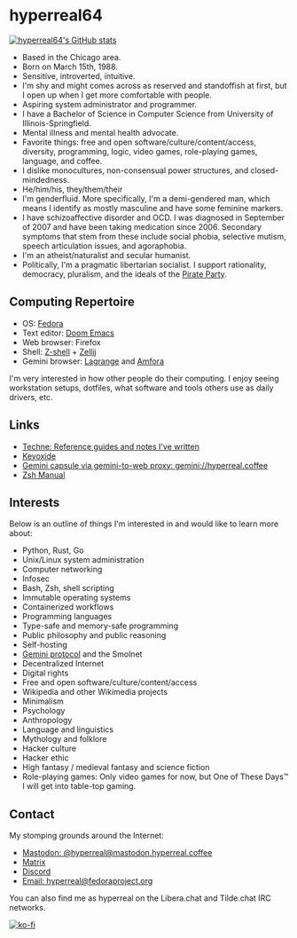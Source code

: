 # hyperreal64

[![hyperreal64's GitHub stats](https://github-readme-stats.vercel.app/api?username=hyperreal64&bg_color=161320&text_color=D9E0EE&icon_color=DDB6F2&title_color=96CDFB)](https://github.com/anuraghazra/github-readme-stats)

* Based in the Chicago area.
* Born on March 15th, 1988.
* Sensitive, introverted, intuitive.
* I'm shy and might comes across as reserved and standoffish at first, but I open up when I get more comfortable with people.
* Aspiring system administrator and programmer.
* I have a Bachelor of Science in Computer Science from University of Illinois-Springfield.
* Mental illness and mental health advocate.
* Favorite things: free and open software/culture/content/access, diversity, programming, logic, video games, role-playing games, language, and coffee.
* I dislike monocultures, non-consensual power structures, and closed-mindedness.
* He/him/his, they/them/their
* I'm genderfluid. More specifically, I'm a demi-gendered man, which means I identify as mostly masculine and have some feminine markers.
* I have schizoaffective disorder and OCD. I was diagnosed in September of 2007 and have been taking medication since 2006. Secondary symptoms that stem from these include social phobia, selective mutism, speech articulation issues, and agoraphobia.
* I'm an atheist/naturalist and secular humanist.
* Politically, I'm a pragmatic libertarian socialist. I support rationality, democracy, pluralism, and the ideals of the [Pirate Party](https://en.wikipedia.org/wiki/Pirate_Party).

## Computing Repertoire
* OS: [Fedora](https://getfedora.org)
* Text editor: [Doom Emacs](https://github.com/doomemacs/doomemacs)
* Web browser: Firefox
* Shell: [Z-shell](https://zsh-manual.netlify.app) + [Zellij](https://zellij.dev)
* Gemini browser: [Lagrange](https://gmi.skyjake.fi/lagrange/) and [Amfora](https://github.com/makeworld-the-better-one/amfora)

I'm very interested in how other people do their computing. I enjoy seeing workstation setups, dotfiles, what software and tools others use as daily drivers, etc.

## Links
* [Techne: Reference guides and notes I've written](https://hyperreal64.github.io)
* [Keyoxide](https://keyoxide.org/hkp/hyperreal64%40.pm.me)
* [Gemini capsule via gemini-to-web proxy: gemini://hyperreal.coffee](https://proxy.vulpes.one/gemini/hyperreal.coffee)
* [Zsh Manual](https://zsh-manual.netlify.app)

## Interests

Below is an outline of things I'm interested in and would like to learn more about:

* Python, Rust, Go
* Unix/Linux system administration
* Computer networking
* Infosec
* Bash, Zsh, shell scripting
* Immutable operating systems
* Containerized workflows
* Programming languages
* Type-safe and memory-safe programming
* Public philosophy and public reasoning
* Self-hosting
* [Gemini protocol](https://gemini.circumlunar.space/) and the Smolnet
* Decentralized Internet
* Digital rights
* Free and open software/culture/content/access
* Wikipedia and other Wikimedia projects
* Minimalism
* Psychology
* Anthropology
* Language and linguistics
* Mythology and folklore
* Hacker culture
* Hacker ethic
* High fantasy / medieval fantasy and science fiction
* Role-playing games: Only video games for now, but One of These Days™ I will get into table-top gaming.

## Contact

My stomping grounds around the Internet:
* [Mastodon: @hyperreal@mastodon.hyperreal.coffee](https://mastodon.hyperreal.coffee)
* [Matrix](@hyperreal:matrix.envs.net)
* [Discord](hyperreal#4715)
* [Email: hyperreal@fedoraproject.org](mailto:hyperreal@fedoraproject.org)

You can also find me as hyperreal on the Libera.chat and Tilde.chat IRC networks.

[![ko-fi](https://ko-fi.com/img/githubbutton_sm.svg)](https://ko-fi.com/N4N2CT2JG)
